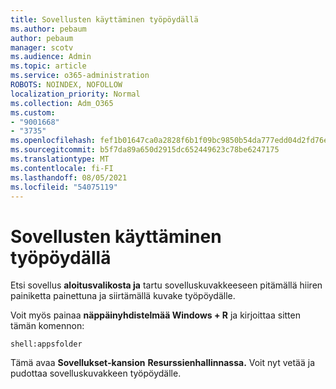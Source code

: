 ```yaml
---
title: Sovellusten käyttäminen työpöydällä
ms.author: pebaum
author: pebaum
manager: scotv
ms.audience: Admin
ms.topic: article
ms.service: o365-administration
ROBOTS: NOINDEX, NOFOLLOW
localization_priority: Normal
ms.collection: Adm_O365
ms.custom:
- "9001668"
- "3735"
ms.openlocfilehash: fef1b01647ca0a2828f6b1f09bc9850b54da777edd04d2fd76e6c79579fbefcc
ms.sourcegitcommit: b5f7da89a650d2915dc652449623c78be6247175
ms.translationtype: MT
ms.contentlocale: fi-FI
ms.lasthandoff: 08/05/2021
ms.locfileid: "54075119"
---
```

# <a name="put-apps-on-the-desktop"></a>Sovellusten käyttäminen työpöydällä

Etsi sovellus **aloitusvalikosta ja** tartu sovelluskuvakkeeseen pitämällä hiiren painiketta painettuna ja siirtämällä kuvake työpöydälle.

Voit myös painaa **näppäinyhdistelmää Windows + R** ja kirjoittaa sitten tämän komennon:

`shell:appsfolder`

Tämä avaa **Sovellukset-kansion** **Resurssienhallinnassa.** Voit nyt vetää ja pudottaa sovelluskuvakkeen työpöydälle.
